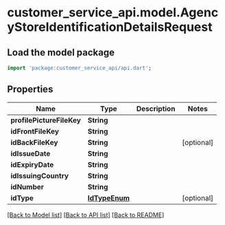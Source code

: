 # customer_service_api.model.AgencyStoreIdentificationDetailsRequest

## Load the model package
```dart
import 'package:customer_service_api/api.dart';
```

## Properties
Name | Type | Description | Notes
------------ | ------------- | ------------- | -------------
**profilePictureFileKey** | **String** |  | 
**idFrontFileKey** | **String** |  | 
**idBackFileKey** | **String** |  | [optional] 
**idIssueDate** | **String** |  | 
**idExpiryDate** | **String** |  | 
**idIssuingCountry** | **String** |  | 
**idNumber** | **String** |  | 
**idType** | [**IdTypeEnum**](IdTypeEnum.md) |  | [optional] 

[[Back to Model list]](../README.md#documentation-for-models) [[Back to API list]](../README.md#documentation-for-api-endpoints) [[Back to README]](../README.md)


